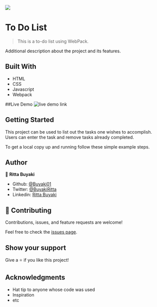 ![](https://img.shields.io/badge/Microverse-blueviolet)

# To Do List

> This is a to-do list using WebPack.

Additional description about the project and its features.


## Built With

- HTML
- CSS
- Javascript
- Webpack

##Live Demo
![live demo link](https://competent-swirles-bcd6c1.netlify.app)

## Getting Started

This project can be used to list out the tasks one wishes to accomplish. Users can enter the task and remove tasks already completed.

To get a local copy up and running follow these simple example steps.

## Author

👤 **Ritta Buyaki**
- Github: [@Buyaki01](https://github.com/Buyaki01)
- Twitter: [ @BuyakiRitta](https://twitter.com/BuyakiRitta)
- Linkedin: [Ritta Buyaki](https://www.linkedin.com/in/ritta-buyaki-b12904128/)

## 🤝 Contributing

Contributions, issues, and feature requests are welcome!

Feel free to check the [issues page]().

## Show your support

Give a ⭐️ if you like this project!

## Acknowledgments

- Hat tip to anyone whose code was used
- Inspiration
- etc
